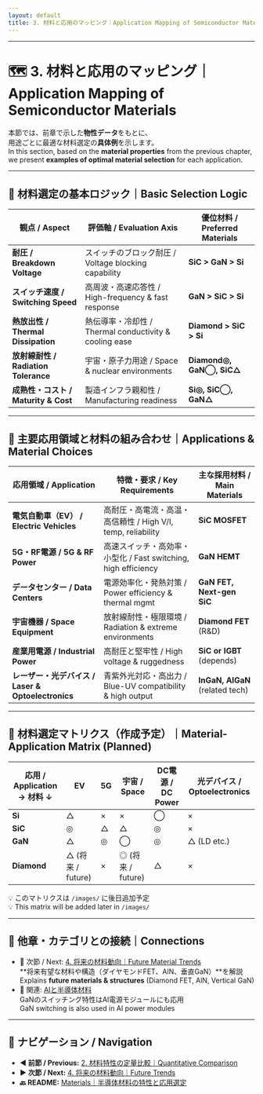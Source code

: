 ```yaml
---
layout: default
title: 3. 材料と応用のマッピング｜Application Mapping of Semiconductor Materials
---
```


---

# 🗺️ 3. 材料と応用のマッピング｜Application Mapping of Semiconductor Materials

本節では、前章で示した**物性データ**をもとに、  
用途ごとに最適な材料選定の**具体例**を示します。  
In this section, based on the **material properties** from the previous chapter,  
we present **examples of optimal material selection** for each application.

---

## 📌 材料選定の基本ロジック｜Basic Selection Logic

| **観点 / Aspect** | **評価軸 / Evaluation Axis** | **優位材料 / Preferred Materials** |
|-------------------|-----------------------------|--------------------------------------|
| **耐圧 / Breakdown Voltage** | スイッチのブロック耐圧 / Voltage blocking capability | **SiC > GaN > Si** |
| **スイッチ速度 / Switching Speed** | 高周波・高速応答性 / High-frequency & fast response | **GaN > SiC > Si** |
| **熱放出性 / Thermal Dissipation** | 熱伝導率・冷却性 / Thermal conductivity & cooling ease | **Diamond > SiC > Si** |
| **放射線耐性 / Radiation Tolerance** | 宇宙・原子力用途 / Space & nuclear environments | **Diamond◎, GaN◯, SiC△** |
| **成熟性・コスト / Maturity & Cost** | 製造インフラ親和性 / Manufacturing readiness | **Si◎, SiC◯, GaN△** |

---

## 🔧 主要応用領域と材料の組み合わせ｜Applications & Material Choices

| **応用領域 / Application** | **特徴・要求 / Key Requirements** | **主な採用材料 / Main Materials** |
|----------------------------|------------------------------------|------------------------------------|
| **電気自動車（EV） / Electric Vehicles** | 高耐圧・高電流・高温・高信頼性 / High V/I, temp, reliability | **SiC MOSFET** |
| **5G・RF電源 / 5G & RF Power** | 高速スイッチ・高効率・小型化 / Fast switching, high efficiency | **GaN HEMT** |
| **データセンター / Data Centers** | 電源効率化・発熱対策 / Power efficiency & thermal mgmt | **GaN FET, Next-gen SiC** |
| **宇宙機器 / Space Equipment** | 放射線耐性・極限環境 / Radiation & extreme environments | **Diamond FET** (R&D) |
| **産業用電源 / Industrial Power** | 高耐圧と堅牢性 / High voltage & ruggedness | **SiC or IGBT** (depends) |
| **レーザー・光デバイス / Laser & Optoelectronics** | 青紫外光対応・高出力 / Blue-UV compatibility & high output | **InGaN, AlGaN** (related tech) |

---

## 🧭 材料選定マトリクス（作成予定）｜Material-Application Matrix (Planned)

| **応用 / Application** → 材料 ↓ | EV | 5G | 宇宙 / Space | DC電源 / DC Power | 光デバイス / Optoelectronics |
|---------------------------------|----|----|--------------|-------------------|------------------------------|
| **Si**       | △  | ×   | ×    | ◯      | ×          |
| **SiC**      | ◎  | △   | △    | ◎      | ×          |
| **GaN**      | △  | ◎   | ◯    | ◎      | △ (LD etc.) |
| **Diamond**  | △ (将来 / future) | × | ◎ (将来 / future) | △ | × |

💡 このマトリクスは `/images/` に後日追加予定  
💡 This matrix will be added later in `/images/`

---

## 🔗 他章・カテゴリとの接続｜Connections

- 📘 次節 / Next: [4. 将来の材料動向｜Future Material Trends](./4_future_trends.md)  
  **将来有望な材料や構造（ダイヤモンドFET、AlN、垂直GaN）**を解説  
  Explains **future materials & structures** (Diamond FET, AlN, Vertical GaN)
- 🤖 関連: [AIと半導体材料](../ai-semiconductor/)  
  GaNのスイッチング特性はAI電源モジュールにも応用  
  GaN switching is also used in AI power modules

---

## 🔄 ナビゲーション / Navigation
- **◀ 前節 / Previous:** [2. 材料特性の定量比較｜Quantitative Comparison](./2_material_properties.md)  
- **▶ 次節 / Next:** [4. 将来の材料動向｜Future Trends](./4_future_trends.md)  
- **🔙 README:** [Materials｜半導体材料の特性と応用選定](./README.md)
